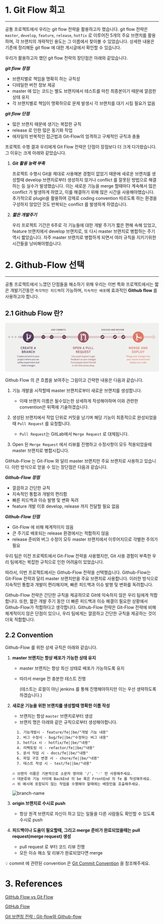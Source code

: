 # 1. Git Flow 회고

---

공통 프로젝트에서 우리는 git flow 전략을 활용하고자 했습니다. git flow 전략은 `master`, `develop`, `feature`, `release`, `hotfix` 로 이루어진 5개의 주요 브랜치를 활용하며, 각 브랜치의 개략적인 용도는 그 이름에서 찾아볼 수 있었습니다. 상세한 내용은 기존에 정리해둔 git flow 에 대한 게시글에서 확인할 수 있습니다. 

우리가 활용하고자 했던 git flow 전략의 장단점은 아래와 같았습니다.

***git flow 장점***

- 브랜치별로 책임을 명확히 하는 규칙성
- 디테일한 버전 정보 제공
- master 에 있는 코드는 별도 브랜치에서 테스트를 마친 최종본이기 때문에 깔끔한 상태 유지
- 각 브랜치별로 책임이 명확하므로 문제 발생시 각 브랜치를 대기 시킬 필요가 없음

***git flow 단점***

- 많은 브랜치 때문에 생기는 복잡한 규칙
- release 로 인한 많은 동기화 작업
- 애자일의 반복적인 접근법과 Git-Flow의 엄격하고 구체적인 규칙과 충돌

프로젝트 수행 결과 우리에게 Git Flow 전략은 단점이 장점보다 더 크게 다가왔습니다. 
그 이유는 크게 아래와 같았습니다.

1. ***Git 활용 능력 부족***
    
    프로젝트 수행시 Git을 제대로 사용해본 경험이 없었기 때문에 새로운 브랜치를 생성할때 develop 브랜치로부터 생성하지 않거나 conflict 를 잘못된 방법으로 해결하는 등 실수가 발생했습니다. 이는 새로운 기능을 merge 할때마다 계속해서 많은 conflict 가 발생하게 하였고, 이를 해결하기 위해 많은 시간을 사용해야했습니다. 추가적으로 plugin을 활용하여 강제로 coding convention 따르도록 하는 환경을 구성하지 않았던 것도 반복되는 conflict 를 발생하게 하였습니다.
    
2. ***짧은 개발주기***
    
    우리 프로젝트 기간은 6주로 각 기능들에 대한 개발 주기가 짧은 편해 속해 있었고, feature 브랜치에서 develop 브랜치로, 또 다시 master 브랜치로 병합하는 주기 역시 짧았습니다. 자주 master 브랜치로 병합하게 되면서 여러 규칙을 지키기위한 시간들을 낭비해야했습니다.
    

# 2. Github-Flow 선택

---

공통 프로젝트에서 느꼈던 단점들을 해소하기 위해 우리는 이번 특화 프로젝트에서는 짧은 개발기간동안 `즉각적인 피드백`이 가능하며, `지속적인 배포`에 효과적인 **Github flow** 를 사용하고자 합니다.

## 2.1 Github Flow 란?

![github-flow.png](images/github-flow.png)

Github Flow 의 큰 흐름을 보여주는 그림이고 간략한 내용은 다음과 같습니다. 

1. 기능 개발을 시작할때 master 브랜치로부터 새로운 브랜치를 생성합니다. 
    - 이때 브랜치 이름은 될수있는한 상세하게 작성해야하며 이와 관련한 convention은 뒤쪽에 기술하겠습니다.
    
2. 생성된 브랜치에서 작업 단위로 커밋을 남기며 해당 기능이 최종적으로 완성되었을때 `Pull Request` 를 요청합니다. 
    - `Pull Request`는 GitLab에서 `Merge Request` 로 대체됩니다.
    
3. Open 된 `Merge Request` 에서 리뷰를 진행하고 수정사항이 모두 적용되었을때 master 브랜치로 병합시킵니다.

GitHub-Flow 는 Git-Flow 와 달리 master 브랜치만 주요 브랜치로 사용하고 있습니다. 
이런 방식으로 얻을 수 있는 장단점은 다음과 같습니다.

***Github-Flow 장점***

- 깔끔하고 간단한 규칙
- 지속적인 통합과 개발의 편리함
- 빠른 피드백과 이슈 발행 및 변화 독려
- feature 개발 이후 develop, release 까지 전달할 필요 없음

***Github-Flow 단점***

- Git-Flow 에 비해 체계적이지 않음
- 큰 주기로 배포되는 release 환경에서는 적합하지 않음
- release 준비와 버그 수정이 모두 master 브랜치에서 이루어지므로 각별한 주의가 필요

우리 팀은 이전 프로젝트에서 Git-Flow 전략을 사용했지만, Git 사용 경험이 부족한 우리 팀에게는 복잡한 규칙으로 인한 어려움이 있었습니다. 

따라서, 이번 프로젝트에서는 Github-Flow 전략을 선택했습니다. Github-Flow는 Git-Flow 전략과 달리 master 브랜치만을 주요 브랜치로 사용합니다. 이러한 방식으로 지속적인 통합과 개발이 편리해지며, 빠른 피드백과 이슈 발행 및 변화를 독려합니다.

Github-Flow 전략은 간단한 규칙을 제공하므로 Git에 익숙하지 않은 우리 팀에게 적합합니다. 또한, 짧은 개발 주기 동안 더 빠른 피드백과 이슈 해결이 필요한 상황에서 Github-Flow가 적합하다고 생각합니다. Github-Flow 전략은 Git-Flow 전략에 비해 체계적이지 않은 단점이 있으나, 우리 팀에게는 깔끔하고 간단한 규칙을 제공하는 것이 더욱 적합합니다.

## 2.2 Convention

Github-Flow 를 위한 상세 규칙은 아래와 같습니다.

1. **master 브랜치는 항상 배포가 가능한 상태 유지**
    - master 브랜치는 항상 최신 상태로 배포가 가능하도록 유지
    - 따라서 merge 전 충분한 테스트 진행
        
        (테스트는 로컬이 아닌 jenkins 를 통해 진행해야하지만 이는 우선 생략하도록 하겠습니다.)
        
2. **새로운 기능을 위한 브랜치를 생성할때 명확한 이름 작성**
    - 브랜치는 항상 `master` 브랜치로부터 생성
    - 브랜치 명은 아래와 같은 규칙으로부터 생성해야합니다.
        
    ```
      1. 기능개발시 - feature/fe||be/"개발 기능 내용"
      2. 버그 수정시 - bug/fe||be/"수정하는 버그 내용"
      3. hotfix 시 - hotfix/fe||be/"내용"
      4. 리팩토링 시 - refactor/fe||be/"내용"
      5. 문서 작업 시 - docs/fe||be/"내용"
      6. 파일 구조 변경 시 - chore/fe||be/"내용"
      7. 테스트 작성 시 - test/fe||be/"내용"
        
   🔥 브랜치 이름은 기본적으로 소문자 영어와 '/', '-' 만 사용해주세요.
   🔥 대분류와 기능 사이에 BackEnd 의 be 혹은 FrontEnd 의 fe 를 작성해주세요.
   🔥 위 예시에 포함되지 않는 작업을 수행해야 할때에는 배창민을 호출해주세요.
   ```
        
   ![branch-name](images/branch-name.png)
        
    
3. **origin 브랜치로 수시로 push**
    - 항상 원격 브랜치로 자신이 하고 있는 일들을 다른 사람들도 확인할 수 있도록 수시로 push
    
4. **피드백이나 도움이 필요할때, 그리고 merge 준비가 완료되었을때는 pull request(merge request) 생성**
    - pull request 로 부터 코드 리뷰 진행
    - 모든 이슈 해소 및 리뷰가 완료되었다면 merge


💡 commit 에 관련된 convention 은 [Git Commit Convention](Git_Commit_Convention.md) 을 참조해주세요.


# 3. References

[GitHub Flow vs Git Flow](https://escapefromcoding.tistory.com/746)

[GitHub Flow](https://subicura.com/git/guide/github-flow.html#github-flow-방식)

[Git 브랜칭 전략 : Git-flow와 Github-flow](https://hellowoori.tistory.com/56)